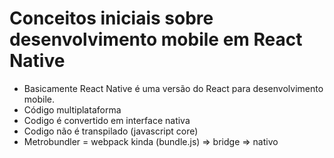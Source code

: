 # Conceitos iniciais sobre desenvolvimento mobile em React Native
- Basicamente React Native é uma versão do React para desenvolvimento mobile.
- Código multiplataforma
- Codigo é convertido em interface nativa
- Codigo não é transpilado (javascript core)
- Metrobundler = webpack kinda (bundle.js) => bridge => nativo

